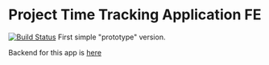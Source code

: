 # Project Time Tracking Application FE
[![Build Status](https://travis-ci.org/Geril/project-time-tracker.svg?branch=master)](https://travis-ci.org/Geril/project-time-tracker)
First simple "prototype" version.

Backend for this app is [here](https://github.com/Geril/project-time-tracker-backend)